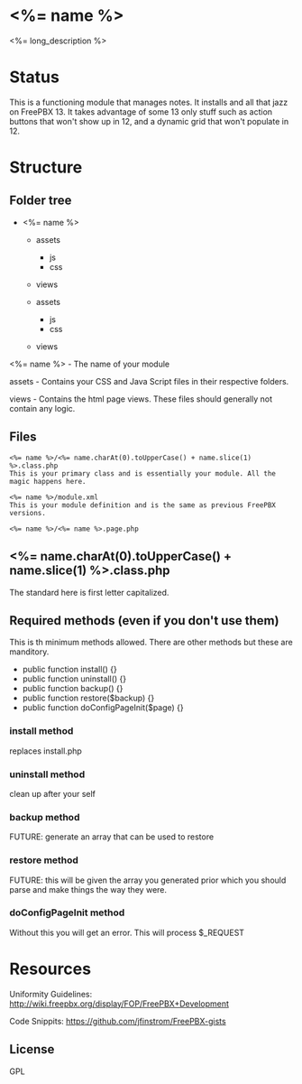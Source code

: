 # <%= name %>

<%= long_description %>

# Status

This is a functioning module that manages notes. It installs and all that jazz on FreePBX 13\. It takes advantage of some 13 only stuff such as action buttons that won't show up in 12, and a dynamic grid that won't populate in 12.

# Structure

## Folder tree

- <%= name %>

  - assets

    - js
    - css

  - views

  - assets

    - js
    - css

  - views

<%= name %> - The name of your module

assets - Contains your CSS and Java Script files in their respective folders.

views - Contains the html page views. These files should generally not contain any logic.

## Files

```
<%= name %>/<%= name.charAt(0).toUpperCase() + name.slice(1) %>.class.php
This is your primary class and is essentially your module. All the magic happens here.
```

```
<%= name %>/module.xml
This is your module definition and is the same as previous FreePBX versions.
```

```
<%= name %>/<%= name %>.page.php
```

## <%= name.charAt(0).toUpperCase() + name.slice(1) %>.class.php

The standard here is first letter capitalized.

## Required methods (even if you don't use them)

This is th minimum methods allowed. There are other methods but these are manditory.

- public function install() {}
- public function uninstall() {}
- public function backup() {}
- public function restore($backup) {}
- public function doConfigPageInit($page) {}

### install method

replaces install.php

### uninstall method

clean up after your self

### backup method

FUTURE: generate an array that can be used to restore

### restore method

FUTURE: this will be given the array you generated prior which you should parse and make things the way they were.

### doConfigPageInit method

Without this you will get an error. This will process $_REQUEST

# Resources

Uniformity Guidelines: <http://wiki.freepbx.org/display/FOP/FreePBX+Development>

Code Snippits: <https://github.com/jfinstrom/FreePBX-gists>

## License

GPL
